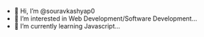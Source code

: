 - 👋 Hi, I’m @souravkashyap0
- 👀 I’m interested in Web Development/Software Development...
- 🌱 I’m currently learning  Javascript...

<!---
souravkashyap0/souravkashyap0 is a ✨ special ✨ repository because its `README.md` (this file) appears on your GitHub profile.
You can click the Preview link to take a look at your changes.
--->
